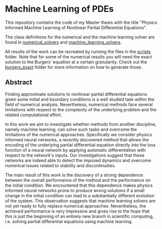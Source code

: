 # Machine Learning of PDEs
This repository contains the code of my Master thesis with the title "Physics Informed Machine Learning of Nonlinear Partial Differential Equations".

The class definitions for the numerical and the machine learning solver are found in [numerical_solvers] and [machine_learning_solvers].

All results of the work can be recreated by running the files in the [scripts] folder. Note that for some of the numerical results you will need the exact solution to the Burgers' equation at a certain granularity. Check out the [burgers_exact] folder for more information on how to generate those.

[scripts]: https://github.com/sch0ngut/machine-learning-of-pdes/tree/main/scripts
[burgers_exact]: https://github.com/sch0ngut/machine-learning-of-pdes/tree/main/burgers_exact
[numerical_solvers]: https://github.com/sch0ngut/machine-learning-of-pdes/tree/main/numerical_solvers
[machine_learning_solvers]: https://github.com/sch0ngut/machine-learning-of-pdes/blob/main/machine_learning_solver/PINN.py

## Abstract
Finding approximate solutions to nonlinear partial differential equations given some initial and boundary conditions is a well studied task within the field of numerical analysis. Nevertheless, numerical methods face several limitations with respect to the complexity of the underlying problem and the related computational effort.

In this work we aim to investigate whether methods from another discipline, namely machine learning, can solve such tasks and overcome the limitations of the numerical approaches. Specifically we consider physics informed neural networks, a recently discovered method that allows the encoding of the underlying partial differential equation directly into the loss function of a neural network by applying automatic differentiation with respect to the network's inputs. Our investigations suggest that these networks are indeed able to detect the imposed dynamics and overcome numerical issues related to stability and discontinuities.

The main result of this work is the discovery of a strong dependence between the overall performance of the method and the performance on the initial condition. We encountered that this dependence makes physics informed neural networks prone to produce wrong solutions if a small change in the initial condition can lead to a substantially different evolution of the system. This observation suggests that machine learning solvers are not yet ready to fully replace numerical approaches. Nevertheless, the achieved performance is very impressive and gives rise to the hope that this is just the beginning of an entirely new branch in scientific computing, i.e. solving partial differential equations using machine learning.
